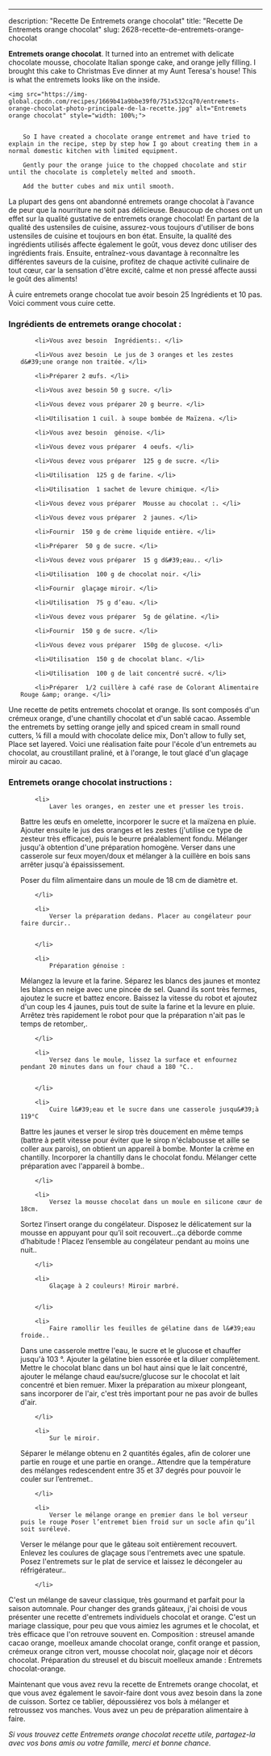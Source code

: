 ---
description: "Recette De Entremets orange chocolat"
title: "Recette De Entremets orange chocolat"
slug: 2628-recette-de-entremets-orange-chocolat

<p>
	<strong>Entremets orange chocolat</strong>. 
	It turned into an entremet with delicate chocolate mousse, chocolate Italian sponge cake, and orange jelly filling. I brought this cake to Christmas Eve dinner at my Aunt Teresa&#39;s house! This is what the entremets looks like on the inside.
</p>
<p>
	
	<img src="https://img-global.cpcdn.com/recipes/1669b41a9bbe39f0/751x532cq70/entremets-orange-chocolat-photo-principale-de-la-recette.jpg" alt="Entremets orange chocolat" style="width: 100%;">
	
	
		So I have created a chocolate orange entremet and have tried to explain in the recipe, step by step how I go about creating them in a normal domestic kitchen with limited equipment.
	
		Gently pour the orange juice to the chopped chocolate and stir until the chocolate is completely melted and smooth.
	
		Add the butter cubes and mix until smooth.
	
</p>

La plupart des gens ont abandonné entremets orange chocolat à l'avance de peur que la nourriture ne soit pas délicieuse. Beaucoup de choses ont un effet sur la qualité gustative de entremets orange chocolat! En partant de la qualité des ustensiles de cuisine, assurez-vous toujours d'utiliser de bons ustensiles de cuisine et toujours en bon état. Ensuite, la qualité des ingrédients utilisés affecte également le goût, vous devez donc utiliser des ingrédients frais. Ensuite, entraînez-vous davantage à reconnaître les différentes saveurs de la cuisine, profitez de chaque activité culinaire de tout cœur, car la sensation d'être excité, calme et non pressé affecte aussi le goût des aliments!

<!--inarticleads1-->

À cuire entremets orange chocolat tue avoir besoin 25 Ingrédients et 10 pas. Voici comment vous cuire cette.

<h3>Ingrédients de entremets orange chocolat :</h3>

<ol>
	
		<li>Vous avez besoin  Ingrédients:. </li>
	
		<li>Vous avez besoin  Le jus de 3 oranges et les zestes d&#39;une orange non traitée. </li>
	
		<li>Préparer 2 œufs. </li>
	
		<li>Vous avez besoin 50 g sucre. </li>
	
		<li>Vous devez vous préparer 20 g beurre. </li>
	
		<li>Utilisation 1 cuil. à soupe bombée de Maïzena. </li>
	
		<li>Vous avez besoin  génoise. </li>
	
		<li>Vous devez vous préparer  4 oeufs. </li>
	
		<li>Vous devez vous préparer  125 g de sucre. </li>
	
		<li>Utilisation  125 g de farine. </li>
	
		<li>Utilisation  1 sachet de levure chimique. </li>
	
		<li>Vous devez vous préparer  Mousse au chocolat :. </li>
	
		<li>Vous devez vous préparer  2 jaunes. </li>
	
		<li>Fournir  150 g de crème liquide entière. </li>
	
		<li>Préparer  50 g de sucre. </li>
	
		<li>Vous devez vous préparer  15 g d&#39;eau.. </li>
	
		<li>Utilisation  100 g de chocolat noir. </li>
	
		<li>Fournir  glaçage miroir. </li>
	
		<li>Utilisation  75 g d’eau. </li>
	
		<li>Vous devez vous préparer  5g de gélatine. </li>
	
		<li>Fournir  150 g de sucre. </li>
	
		<li>Vous devez vous préparer  150g de glucose. </li>
	
		<li>Utilisation  150 g de chocolat blanc. </li>
	
		<li>Utilisation  100 g de lait concentré sucré. </li>
	
		<li>Préparer  1/2 cuillère à café rase de Colorant Alimentaire Rouge &amp; orange. </li>
	
</ol>

Une recette de petits entremets chocolat et orange. Ils sont composés d&#39;un crémeux orange, d&#39;une chantilly chocolat et d&#39;un sablé cacao. Assemble the entremets by setting orange jelly and spiced cream in small round cutters, ¼ fill a mould with chocolate delice mix, Don&#39;t allow to fully set, Place set layered. Voici une réalisation faite pour l&#39;école d&#39;un entremets au chocolat, au croustillant praliné, et à l&#39;orange, le tout glacé d&#39;un glaçage miroir au cacao. 

<!--inarticleads2-->

<h3>Entremets orange chocolat instructions :</h3>

<ol>
	
		<li>
			Laver les oranges, en zester une et presser les trois.
Battre les œufs en omelette, incorporer le sucre et la maïzena en pluie. Ajouter ensuite le jus des oranges et les zestes (j&#39;utilise ce type de zesteur très efficace), puis le beurre préalablement fondu. Mélanger jusqu&#39;à obtention d&#39;une préparation homogène.
Verser dans une casserole sur feux moyen/doux et mélanger à la cuillère en bois sans arrêter jusqu&#39;à épaississement.

Poser du film alimentaire dans un moule de 18 cm de diamètre et.
			
			
		</li>
	
		<li>
			Verser la préparation dedans. Placer au congélateur pour faire durcir..
			
			
		</li>
	
		<li>
			Préparation génoise :
Mélangez la levure et la farine.
Séparez les blancs des jaunes et montez les blancs en neige avec une pincée de sel.
Quand ils sont très fermes, ajoutez le sucre et battez encore.
Baissez la vitesse du robot et ajoutez d&#39;un coup les 4 jaunes, puis tout de suite la farine et la levure en pluie.
Arrêtez très rapidement le robot pour que la préparation n&#39;ait pas le temps de retomber,.
			
			
		</li>
	
		<li>
			Versez dans le moule, lissez la surface et enfournez pendant 20 minutes dans un four chaud a 180 °C..
			
			
		</li>
	
		<li>
			Cuire l&#39;eau et le sucre dans une casserole jusqu&#39;à 119°C

 Battre les jaunes et verser le sirop très doucement en même temps (battre à petit vitesse pour éviter que le sirop n&#39;éclabousse et aille se coller aux parois), on obtient un appareil à bombe. Monter la crème en chantilly. Incorporer la chantilly dans le chocolat fondu. Mélanger cette préparation avec l&#39;appareil à bombe..
			
			
		</li>
	
		<li>
			Versez la mousse chocolat dans un moule en silicone cœur de 18cm.
Sortez l’insert orange du congélateur.
Disposez le délicatement sur la mousse en appuyant pour qu’il soit recouvert…ça déborde comme d’habitude !
Placez l’ensemble au congélateur pendant au moins une nuit..
			
			
		</li>
	
		<li>
			Glaçage à 2 couleurs! Miroir marbré.
			
			
		</li>
	
		<li>
			Faire ramollir les feuilles de gélatine dans de l&#39;eau froide..
Dans une casserole mettre l&#39;eau, le sucre et le glucose et chauffer jusqu&#39;à 103 °. Ajouter la gélatine bien essorée et la diluer complètement. Mettre le chocolat blanc dans un bol haut ainsi que le lait concentré, ajouter le mélange chaud eau/sucre/glucose sur le chocolat et lait concentré et bien remuer.
Mixer la préparation au mixeur plongeant, sans incorporer de l&#39;air, c&#39;est très important pour ne pas avoir de bulles d&#39;air.
			
			
		</li>
	
		<li>
			Sur le miroir.
Séparer le mélange obtenu en 2 quantités égales, afin de colorer une partie en rouge et une partie en orange..
Attendre que la température des mélanges redescendent entre 35 et 37 degrés pour pouvoir le couler sur l’entremet..
			
			
		</li>
	
		<li>
			Verser le mélange orange en premier dans le bol verseur puis le rouge Poser l’entremet bien froid sur un socle afin qu’il soit surélevé.
Verser le mélange pour que le gâteau soit entièrement recouvert. 
Enlevez les coulures de glaçage sous l&#39;entremets avec une spatule. Posez l&#39;entremets sur le plat de service et laissez le décongeler au réfrigérateur..
			
			
		</li>
	
</ol>

C&#39;est un mélange de saveur classique, très gourmand et parfait pour la saison automnale. Pour changer des grands gâteaux, j&#39;ai choisi de vous présenter une recette d&#39;entremets individuels chocolat et orange. C&#39;est un mariage classique, pour peu que vous aimiez les agrumes et le chocolat, et très efficace que l&#39;on retrouve souvent en. Composition : streusel amande cacao orange, moelleux amande chocolat orange, confit orange et passion, crémeux orange citron vert, mousse chocolat noir, glaçage noir et décors chocolat. Préparation du streusel et du biscuit moelleux amande : Entremets chocolat-orange. 

<!--inarticleads1-->

<p>
Maintenant que vous avez revu la recette de Entremets orange chocolat, et que vous avez également le savoir-faire dont vous avez besoin dans la zone de cuisson. Sortez ce tablier, dépoussiérez vos bols à mélanger et retroussez vos manches. Vous avez un peu de préparation alimentaire à faire.
</p>

<p>
<i>Si vous trouvez cette Entremets orange chocolat recette utile, partagez-la avec vos bons amis ou votre famille, merci et bonne chance.</i>
</p>
